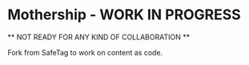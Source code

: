 # Mothership - WORK IN PROGRESS

** NOT READY FOR ANY KIND OF COLLABORATION **

Fork from SafeTag to work on content as code.

